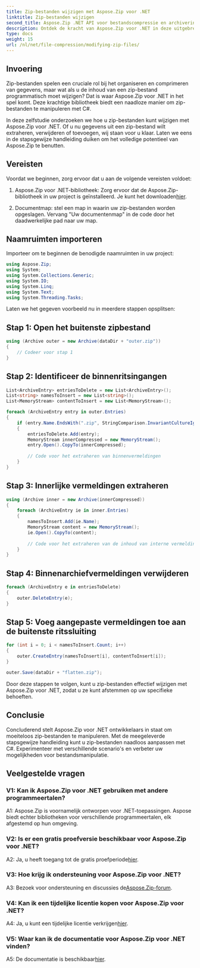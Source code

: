 ```yaml
---
title: Zip-bestanden wijzigen met Aspose.Zip voor .NET
linktitle: Zip-bestanden wijzigen
second_title: Aspose.Zip .NET API voor bestandscompressie en archivering
description: Ontdek de kracht van Aspose.Zip voor .NET in deze uitgebreide tutorial. Leer hoe u zip-bestanden naadloos kunt wijzigen met C#.
type: docs
weight: 15
url: /nl/net/file-compression/modifying-zip-files/
---
```

## Invoering

Zip-bestanden spelen een cruciale rol bij het organiseren en comprimeren van gegevens, maar wat als u de inhoud van een zip-bestand programmatisch moet wijzigen? Dat is waar Aspose.Zip voor .NET in het spel komt. Deze krachtige bibliotheek biedt een naadloze manier om zip-bestanden te manipuleren met C#.

In deze zelfstudie onderzoeken we hoe u zip-bestanden kunt wijzigen met Aspose.Zip voor .NET. Of u nu gegevens uit een zip-bestand wilt extraheren, verwijderen of toevoegen, wij staan voor u klaar. Laten we eens in de stapsgewijze handleiding duiken om het volledige potentieel van Aspose.Zip te benutten.

## Vereisten

Voordat we beginnen, zorg ervoor dat u aan de volgende vereisten voldoet:

1.  Aspose.Zip voor .NET-bibliotheek: Zorg ervoor dat de Aspose.Zip-bibliotheek in uw project is geïnstalleerd. Je kunt het downloaden[hier](https://releases.aspose.com/zip/net/).

2. Documentmap: stel een map in waarin uw zip-bestanden worden opgeslagen. Vervang "Uw documentenmap" in de code door het daadwerkelijke pad naar uw map.

## Naamruimten importeren

Importeer om te beginnen de benodigde naamruimten in uw project:

```csharp
using Aspose.Zip;
using System;
using System.Collections.Generic;
using System.IO;
using System.Linq;
using System.Text;
using System.Threading.Tasks;
```

Laten we het gegeven voorbeeld nu in meerdere stappen opsplitsen:

## Stap 1: Open het buitenste zipbestand

```csharp
using (Archive outer = new Archive(dataDir + "outer.zip"))
{
    // Codeer voor stap 1
}
```

## Stap 2: Identificeer de binnenritsingangen

```csharp
List<ArchiveEntry> entriesToDelete = new List<ArchiveEntry>();
List<string> namesToInsert = new List<string>();
List<MemoryStream> contentToInsert = new List<MemoryStream>();

foreach (ArchiveEntry entry in outer.Entries)
{
    if (entry.Name.EndsWith(".zip", StringComparison.InvariantCultureIgnoreCase))
    {
        entriesToDelete.Add(entry);
        MemoryStream innerCompressed = new MemoryStream();
        entry.Open().CopyTo(innerCompressed);
        
        // Code voor het extraheren van binnenvermeldingen
    }
}
```

## Stap 3: Innerlijke vermeldingen extraheren

```csharp
using (Archive inner = new Archive(innerCompressed))
{
    foreach (ArchiveEntry ie in inner.Entries)
    {
        namesToInsert.Add(ie.Name);
        MemoryStream content = new MemoryStream();
        ie.Open().CopyTo(content);
        
        // Code voor het extraheren van de inhoud van interne vermeldingen
    }
}
```

## Stap 4: Binnenarchiefvermeldingen verwijderen

```csharp
foreach (ArchiveEntry e in entriesToDelete)
{
    outer.DeleteEntry(e);
}
```

## Stap 5: Voeg aangepaste vermeldingen toe aan de buitenste ritssluiting

```csharp
for (int i = 0; i < namesToInsert.Count; i++)
{
    outer.CreateEntry(namesToInsert[i], contentToInsert[i]);
}

outer.Save(dataDir + "flatten.zip");
```

Door deze stappen te volgen, kunt u zip-bestanden effectief wijzigen met Aspose.Zip voor .NET, zodat u ze kunt afstemmen op uw specifieke behoeften.

## Conclusie

Concluderend stelt Aspose.Zip voor .NET ontwikkelaars in staat om moeiteloos zip-bestanden te manipuleren. Met de meegeleverde stapsgewijze handleiding kunt u zip-bestanden naadloos aanpassen met C#. Experimenteer met verschillende scenario's en verbeter uw mogelijkheden voor bestandsmanipulatie.

## Veelgestelde vragen

### V1: Kan ik Aspose.Zip voor .NET gebruiken met andere programmeertalen?

A1: Aspose.Zip is voornamelijk ontworpen voor .NET-toepassingen. Aspose biedt echter bibliotheken voor verschillende programmeertalen, elk afgestemd op hun omgeving.

### V2: Is er een gratis proefversie beschikbaar voor Aspose.Zip voor .NET?

 A2: Ja, u heeft toegang tot de gratis proefperiode[hier](https://releases.aspose.com/).

### V3: Hoe krijg ik ondersteuning voor Aspose.Zip voor .NET?

 A3: Bezoek voor ondersteuning en discussies de[Aspose.Zip-forum](https://forum.aspose.com/c/zip/37).

### V4: Kan ik een tijdelijke licentie kopen voor Aspose.Zip voor .NET?

 A4: Ja, u kunt een tijdelijke licentie verkrijgen[hier](https://purchase.aspose.com/temporary-license/).

### V5: Waar kan ik de documentatie voor Aspose.Zip voor .NET vinden?

 A5: De documentatie is beschikbaar[hier](https://reference.aspose.com/zip/net/).